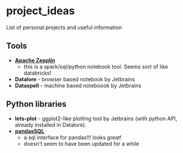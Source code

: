 # project_ideas
List of personal projects and useful information

## Tools
- [**Apache Zepplin**](https://zeppelin.apache.org/docs/latest/quickstart/install.html)
  - this is a spark/sql/python notebook tool. Seems sort of like databricks!
- **Datalore** - browser based notebook by Jetbrains
- **Dataspell** - machine based noteboook by Jetbrains

## Python libraries
- **lets-plot** - ggplot2-like plotting tool by Jetbrains (with python API, already installed in Datalore).
- **[pandasSQL](https://pypi.org/project/pandasql/#description)** 
  - a sql interface for pandas!!! looks great!
  - doesn't seem to have been updated for a while
